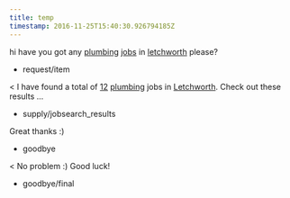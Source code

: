 ```yaml
---
title: temp
timestamp: 2016-11-25T15:40:30.926794185Z
---
```


hi have you got any [plumbing](jobrole) [jobs](item_type) in [letchworth](location) please?
* request/item

< I have found a total of [12](jobcount) [plumbing](jobrole) jobs in [Letchworth](location). Check out these results ...
* supply/jobsearch_results

Great thanks :)
* goodbye

< No problem :) Good luck!
* goodbye/final
